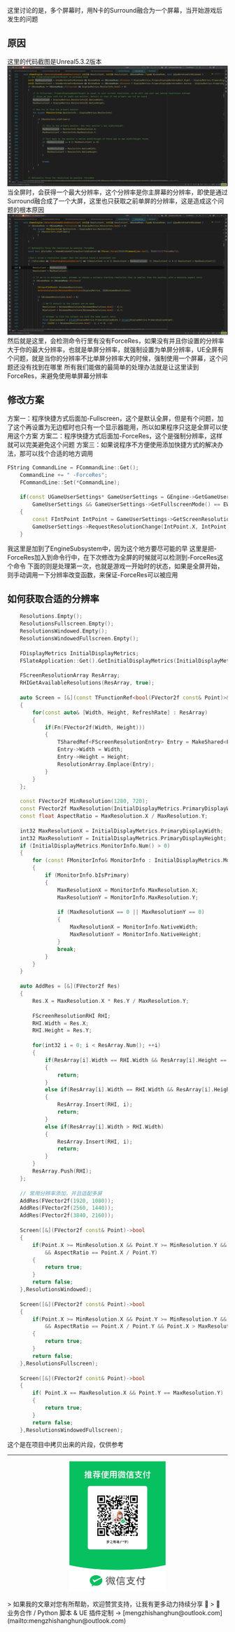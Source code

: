 这里讨论的是，多个屏幕时，用N卡的Surround融合为一个屏幕，当开始游戏后发生的问题
## 原因
这里的代码截图是Unreal5.3.2版本
![](https://raw.githubusercontent.com/mengzhishanghun/mengzhishanghun/main/Blog/Assets/00-%E9%99%84%E4%BB%B6%E8%B5%84%E6%BA%90/%E5%9B%BE%E7%89%87/Pasted%20image%2020240701121808.png)
当全屏时，会获得一个最大分辨率，这个分辨率是你主屏幕的分辨率，即使是通过Surround融合成了一个大屏，这里也只获取之前单屏的分辨率，这是造成这个问题的根本原因
![](https://raw.githubusercontent.com/mengzhishanghun/mengzhishanghun/main/Blog/Assets/00-%E9%99%84%E4%BB%B6%E8%B5%84%E6%BA%90/%E5%9B%BE%E7%89%87/Pasted%20image%2020240701121759.png)
然后就是这里，会检测命令行里有没有ForceRes，如果没有并且你设置的分辨率大于你的最大分辨率，也就是单屏分辨率，就强制设置为单屏分辨率，UE全屏有个问题，就是当你的分辨率不比单屏分辨率大的时候，强制使用一个屏幕，这个问题还没有找到在哪里
所有我们能做的最简单的处理办法就是让这里读到ForceRes，来避免使用单屏幕分辨率
## 修改方案
方案一：程序快捷方式后面加-Fullscreen，这个是默认全屏，但是有个问题，加了这个再设置为无边框时也只有一个显示器能用，所以如果程序只这是全屏可以使用这个方案
方案二：程序快捷方式后面加-ForceRes，这个是强制分辨率，这样就可以完美避免这个问题
方案三：如果说程序不方便使用添加快捷方式的解决办法，那可以找个合适的地方调用
```C++
FString CommandLine = FCommandLine::Get();
	CommandLine += " -ForceRes";
	FCommandLine::Set(*CommandLine);
	
	if(const UGameUserSettings* GameUserSettings = GEngine->GetGameUserSettings();
		GameUserSettings && GameUserSettings->GetFullscreenMode() == EWindowMode::Type::Fullscreen)
	{
		const FIntPoint IntPoint = GameUserSettings->GetScreenResolution();
		GameUserSettings->RequestResolutionChange(IntPoint.X, IntPoint.Y, EWindowMode::Type::Fullscreen, true);
	}
```
我这里是加到了EngineSubsystem中，因为这个地方要尽可能的早
这里是把-ForceRes加入到命令行中，在下次修改为全屏的时候就可以检测到-ForceRes这个命令
下面的则是处理第一次，也就是游戏一开始时的状态，如果是全屏开始，则手动调用一下分辨率改变函数，来保证-ForceRes可以被应用
## 如何获取合适的分辨率
```C++
	Resolutions.Empty();
	ResolutionsFullscreen.Empty();
	ResolutionsWindowed.Empty();
	ResolutionsWindowedFullscreen.Empty();

	FDisplayMetrics InitialDisplayMetrics;
	FSlateApplication::Get().GetInitialDisplayMetrics(InitialDisplayMetrics);

	FScreenResolutionArray ResArray;
	RHIGetAvailableResolutions(ResArray, true);

	auto Screen = [&](const TFunctionRef<bool(FVector2f const& Point)>& Fn, TArray<TSharedPtr<FScreenResolutionEntry>>& ResolutionArray)
	{
		for(const auto& [Width, Height, RefreshRate] : ResArray)
		{
			if(Fn(FVector2f(Width, Height)))
			{
				TSharedRef<FScreenResolutionEntry> Entry = MakeShared<FScreenResolutionEntry>();
				Entry->Width = Width;
				Entry->Height = Height;
				ResolutionArray.Emplace(Entry);
			}
		}
	};

	const FVector2f MinResolution(1280, 720);
	const FVector2f MaxResolution(InitialDisplayMetrics.PrimaryDisplayWidth, InitialDisplayMetrics.PrimaryDisplayHeight);
	const float AspectRatio = MaxResolution.X / MaxResolution.Y;
	
	int32 MaxResolutionX = InitialDisplayMetrics.PrimaryDisplayWidth;
	int32 MaxResolutionY = InitialDisplayMetrics.PrimaryDisplayHeight;
	if (InitialDisplayMetrics.MonitorInfo.Num() > 0)
	{
		for (const FMonitorInfo& MonitorInfo : InitialDisplayMetrics.MonitorInfo)
		{
			if (MonitorInfo.bIsPrimary)
			{
				MaxResolutionX = MonitorInfo.MaxResolution.X;
				MaxResolutionY = MonitorInfo.MaxResolution.Y;

				if (MaxResolutionX == 0 || MaxResolutionY == 0)
				{
					MaxResolutionX = MonitorInfo.NativeWidth;
					MaxResolutionY = MonitorInfo.NativeHeight;
				}
				break;
			}
		}
	}

	auto AddRes = [&](FVector2f Res)
	{
		Res.X = MaxResolution.X * Res.Y / MaxResolution.Y;
		
		FScreenResolutionRHI RHI;
		RHI.Width = Res.X;
		RHI.Height = Res.Y;

		for(int32 i = 0; i < ResArray.Num(); ++i)
		{
			if(ResArray[i].Width == RHI.Width && ResArray[i].Height == RHI.Height)
			{
				return;
			}
			else if(ResArray[i].Width == RHI.Width && ResArray[i].Height > RHI.Height)
			{
				ResArray.Insert(RHI, i);
				return;
			}
			else if(ResArray[i].Width > RHI.Width)
			{
				ResArray.Insert(RHI, i);
				return;	
			}
		}
		ResArray.Push(RHI);
	};

	// 常用分辨率添加，并且适配多屏
	AddRes(FVector2f(1920, 1080));
	AddRes(FVector2f(2560, 1440));
	AddRes(FVector2f(3840, 2160));
	
	Screen([&](FVector2f const& Point)->bool
	{
		if(Point.X >= MinResolution.X && Point.Y >= MinResolution.Y && Point.X <= MaxResolution.X && Point.Y <= MaxResolution.Y
			&& AspectRatio == Point.X / Point.Y)
		{
			return true;
		}
		return false;	
	},ResolutionsWindowed);

	Screen([&](FVector2f const& Point)->bool
	{
		if(Point.X >= MinResolution.X && Point.Y >= MinResolution.Y && Point.X <= MaxResolution.X && Point.Y <= MaxResolution.Y
			&& AspectRatio == Point.X / Point.Y && Point.X > MaxResolutionX)
		{
			return true;
		}
		return false;	
	},ResolutionsFullscreen);

	Screen([&](FVector2f const& Point)->bool
	{
		if( Point.X == MaxResolution.X && Point.Y == MaxResolution.Y)
		{
			return true;
		}
		return false;	
	},ResolutionsWindowedFullscreen);	

```

这个是在项目中拷贝出来的片段，仅供参考

---

<p align="center">
  <img src="https://raw.githubusercontent.com/mengzhishanghun/mengzhishanghun/main/PayCodes/WeChatPay.jpg" width="220"/>
</p>
> 如果我的文章对您有所帮助，欢迎赞赏支持，让我有更多动力持续分享 🙏   
> 💼 业务合作 / Python 脚本 & UE 插件定制 → [mengzhishanghun@outlook.com](mailto:mengzhishanghun@outlook.com)